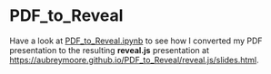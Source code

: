 # PDF_to_Reveal

Have a look at [PDF_to_Reveal.ipynb](https://github.com/aubreymoore/PDF_to_Reveal/blob/master/PDF_to_Reveal.ipynb) to see how I converted my PDF presentation to the resulting **reveal.js** presentation at <https://aubreymoore.github.io/PDF_to_Reveal/reveal.js/slides.html>.
